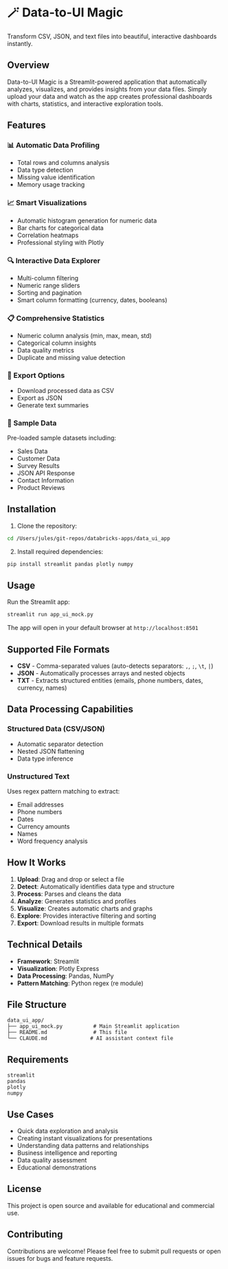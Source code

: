 # 🪄 Data-to-UI Magic

Transform CSV, JSON, and text files into beautiful, interactive dashboards instantly.

## Overview

Data-to-UI Magic is a Streamlit-powered application that automatically analyzes, visualizes, and provides insights from your data files. Simply upload your data and watch as the app creates professional dashboards with charts, statistics, and interactive exploration tools.

## Features

### 📊 Automatic Data Profiling
- Total rows and columns analysis
- Data type detection
- Missing value identification
- Memory usage tracking

### 📈 Smart Visualizations
- Automatic histogram generation for numeric data
- Bar charts for categorical data
- Correlation heatmaps
- Professional styling with Plotly

### 🔍 Interactive Data Explorer
- Multi-column filtering
- Numeric range sliders
- Sorting and pagination
- Smart column formatting (currency, dates, booleans)

### 📋 Comprehensive Statistics
- Numeric column analysis (min, max, mean, std)
- Categorical column insights
- Data quality metrics
- Duplicate and missing value detection

### 💾 Export Options
- Download processed data as CSV
- Export as JSON
- Generate text summaries

### 🎯 Sample Data
Pre-loaded sample datasets including:
- Sales Data
- Customer Data
- Survey Results
- JSON API Response
- Contact Information
- Product Reviews

## Installation

1. Clone the repository:
```bash
cd /Users/jules/git-repos/databricks-apps/data_ui_app
```

2. Install required dependencies:
```bash
pip install streamlit pandas plotly numpy
```

## Usage

Run the Streamlit app:
```bash
streamlit run app_ui_mock.py
```

The app will open in your default browser at `http://localhost:8501`

## Supported File Formats

- **CSV** - Comma-separated values (auto-detects separators: `,`, `;`, `\t`, `|`)
- **JSON** - Automatically processes arrays and nested objects
- **TXT** - Extracts structured entities (emails, phone numbers, dates, currency, names)

## Data Processing Capabilities

### Structured Data (CSV/JSON)
- Automatic separator detection
- Nested JSON flattening
- Data type inference

### Unstructured Text
Uses regex pattern matching to extract:
- Email addresses
- Phone numbers
- Dates
- Currency amounts
- Names
- Word frequency analysis

## How It Works

1. **Upload**: Drag and drop or select a file
2. **Detect**: Automatically identifies data type and structure
3. **Process**: Parses and cleans the data
4. **Analyze**: Generates statistics and profiles
5. **Visualize**: Creates automatic charts and graphs
6. **Explore**: Provides interactive filtering and sorting
7. **Export**: Download results in multiple formats

## Technical Details

- **Framework**: Streamlit
- **Visualization**: Plotly Express
- **Data Processing**: Pandas, NumPy
- **Pattern Matching**: Python regex (re module)

## File Structure

```
data_ui_app/
├── app_ui_mock.py          # Main Streamlit application
├── README.md               # This file
└── CLAUDE.md              # AI assistant context file
```

## Requirements

```
streamlit
pandas
plotly
numpy
```

## Use Cases

- Quick data exploration and analysis
- Creating instant visualizations for presentations
- Understanding data patterns and relationships
- Business intelligence and reporting
- Data quality assessment
- Educational demonstrations

## License

This project is open source and available for educational and commercial use.

## Contributing

Contributions are welcome! Please feel free to submit pull requests or open issues for bugs and feature requests.
